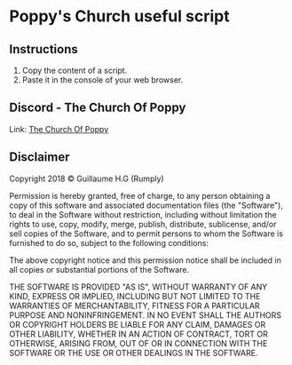 # Poppy's Church useful script

<div>
  <h2>Instructions</h2>
  <ol>
    <li>Copy the content of a script.</li>
    <li>Paste it in the console of your web browser.</li>
  </ol>

</div>

<h2>Discord - The Church Of Poppy</h2>
<p>Link: <a href="https://discord.gg/3yBnh5V">The Church Of Poppy</a></p>

<h2>Disclaimer</h2>
<p>Copyright 2018 © Guillaume H.G (Rumply)</p>

<p>Permission is hereby granted, free of charge, to any person obtaining a copy of this software and associated documentation files (the "Software"), to deal in the Software without restriction, including without limitation the rights to use, copy, modify, merge, publish, distribute, sublicense, and/or sell copies of the Software, and to permit persons to whom the Software is furnished to do so, subject to the following conditions:</p>
<p>The above copyright notice and this permission notice shall be included in all copies or substantial portions of the Software.</p>
<p>THE SOFTWARE IS PROVIDED "AS IS", WITHOUT WARRANTY OF ANY KIND, EXPRESS OR IMPLIED, INCLUDING BUT NOT LIMITED TO THE WARRANTIES OF MERCHANTABILITY, FITNESS FOR A PARTICULAR PURPOSE AND NONINFRINGEMENT. IN NO EVENT SHALL THE AUTHORS OR COPYRIGHT HOLDERS BE LIABLE FOR ANY CLAIM, DAMAGES OR OTHER LIABILITY, WHETHER IN AN ACTION OF CONTRACT, TORT OR OTHERWISE, ARISING FROM, OUT OF OR IN CONNECTION WITH THE SOFTWARE OR THE USE OR OTHER DEALINGS IN THE SOFTWARE.</p>
